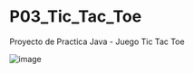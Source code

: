 # P03_Tic_Tac_Toe
Proyecto de Practica Java - Juego Tic Tac Toe

![image](https://github.com/LSalazarLuis/P03_Tic_Tac_Toe/assets/130400549/dc14409e-352d-4822-9188-9d38196d18e6)
